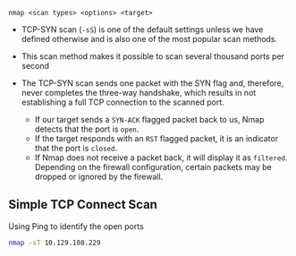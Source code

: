 ```shell-session
nmap <scan types> <options> <target>
```

- TCP-SYN scan (`-sS`) is one of the default settings unless we have defined otherwise and is also one of the most popular scan methods.

- This scan method makes it possible to scan several thousand ports per second
- The TCP-SYN scan sends one packet with the SYN flag and, therefore, never completes the three-way handshake, which results in not establishing a full TCP connection to the scanned port.

	- If our target sends a `SYN-ACK` flagged packet back to us, Nmap detects that the port is `open`.
	- If the target responds with an `RST` flagged packet, it is an indicator that the port is `closed`.
	- If Nmap does not receive a packet back, it will display it as `filtered`. Depending on the firewall configuration, certain packets may be dropped or ignored by the firewall.

## Simple TCP Connect Scan

Using Ping to identify the open ports

```sh
nmap -sT 10.129.108.229
```